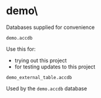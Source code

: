 demo\
=====

Databases supplied for convenience

`demo.accdb`

Use this for:

* trying out this project
* for testing updates to this project

`demo_external_table.accdb`

Used by the `demo.accdb` database